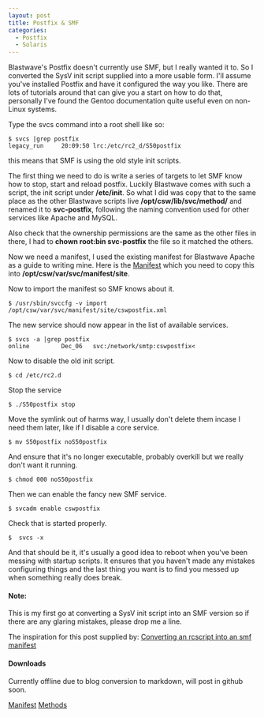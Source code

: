 ```yaml
---
layout: post
title: Postfix & SMF
categories:
  - Postfix
  - Solaris
---
```

Blastwave's Postfix doesn't currently use SMF, but I really wanted it to. So I
converted the SysV init script supplied into a more usable form. I'll assume
you've installed Postfix and have it configured the way you like. There are
lots of tutorials around that can give you a start on how to do that,
personally I've found the Gentoo documentation quite useful even on non-Linux
systems.


Type the svcs command into a root shell like so:

```
$ svcs |grep postfix
legacy_run     20:09:50 lrc:/etc/rc2_d/S50postfix
```

this means that SMF is using the old style init scripts.


The first thing we need to do is write a series of targets to let SMF know how
to stop, start and reload postfix. Luckily Blastwave comes with such a script,
the init script under **/etc/init**. So what I did was copy that to
the same place as the other Blastwave scripts live
**/opt/csw/lib/svc/method/** and renamed it to
**svc-postfix**, following the naming convention used for other services
like Apache and MySQL.

Also check that the ownership permissions are the same as the other files in
there, I had to **chown root:bin svc-postfix** the file so it matched the others.


Now we need a manifest, I used the existing manifest for Blastwave Apache as a
guide to writing mine. Here is the
[Manifest](http://gothmog.homeunix.net/downloads/smf-postfix/cswpostfix.xml)
which you need to copy this into **/opt/csw/var/svc/manifest/site**.

Now to import the manifest so SMF knows about it.

```
$ /usr/sbin/svccfg -v import /opt/csw/var/svc/manifest/site/cswpostfix.xml
```

The new service should now appear in the list of available services.

```
$ svcs -a |grep postfix
online         Dec_06   svc:/network/smtp:cswpostfix<
```

Now to disable the old init script.

```
$ cd /etc/rc2.d
```

Stop the service

```
$ ./S50postfix stop
```

Move the symlink out of harms way, I usually don't delete them incase I need
them later, like if I disable a core service.

```
$ mv S50postfix noS50postfix
```

And ensure that it's no longer executable, probably overkill but we really don't
want it running.

```
$ chmod 000 noS50postfix
```

Then we can enable the fancy new SMF service.

```
$ svcadm enable cswpostfix
```

Check that is started properly.

```
$  svcs -x
```

And that should be it, it's usually a good idea to reboot when you've been
messing with startup scripts. It ensures that you haven't made any mistakes
configuring things and the last thing you want is to find you messed up when
something really does break.

#### Note: ####
This is my first go at converting a SysV init script into an SMF version
so if there are any glaring mistakes, please drop me a line.

The inspiration for this post supplied by:
[Converting an rcscript into an smf manifest](http://prefetch.net/blog/index.php/2005/11/12/converting-an-rc-script-to-an-smf-manifest/)

#### Downloads ####
Currently offline due to blog conversion to markdown, will post in github soon.

<a href="http://gothmog.homeunix.net/downloads/smf-postfix/cswpostfix.xml">Manifest</a>
<a href="http://gothmog.homeunix.net/downloads/smf-postfix/svc-postfix">Methods</a>
